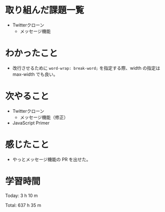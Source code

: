 # 取り組んだ課題一覧
- Twitterクローン
  - メッセージ機能

# わかったこと
- 改行させるために `word-wrap: break-word;` を指定する際、width の指定は max-width でも良い。

# 次やること
- Twitterクローン
  - メッセージ機能（修正）
- JavaScript Primer

# 感じたこと
- やっとメッセージ機能の PR を出せた。

# 学習時間
Today: 3 h 10 m

Total: 637 h 35 m
